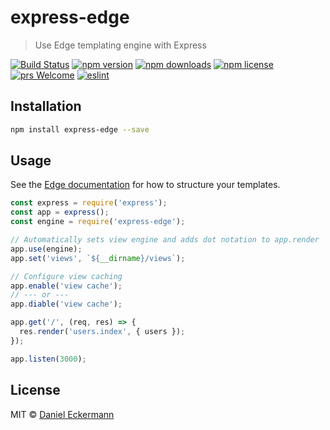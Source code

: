 # express-edge

> Use Edge templating engine with Express

[![Build Status](https://img.shields.io/endpoint.svg?url=https%3A%2F%2Factions-badge.atrox.dev%2Fecrmnn%2Fexpress-edge%2Fbadge%3Fref%3Dmaster&style=flat-square&label=build)](https://github.com/ecrmnn/express-edge/actions)
[![npm version](https://img.shields.io/npm/v/express-edge.svg?style=flat-square)](http://badge.fury.io/js/express-edge)
[![npm downloads](https://img.shields.io/npm/dm/express-edge.svg?style=flat-square)](http://badge.fury.io/js/express-edge)
[![npm license](https://img.shields.io/npm/l/express-edge.svg?style=flat-square)](http://badge.fury.io/js/express-edge)
[![prs Welcome](https://img.shields.io/badge/PRs-welcome-brightgreen.svg?style=flat-square)](http://makeapullrequest.com)
[![eslint](https://img.shields.io/badge/code_style-airbnb-blue.svg?style=flat-square)](https://github.com/airbnb/javascript)

## Installation

```bash
npm install express-edge --save
```

## Usage

See the [Edge documentation](https://docs.adonisjs.com/guides/views/introduction) for how to structure your templates.

```javascript
const express = require('express');
const app = express();
const engine = require('express-edge');

// Automatically sets view engine and adds dot notation to app.render
app.use(engine);
app.set('views', `${__dirname}/views`);

// Configure view caching
app.enable('view cache');
// --- or ---
app.diable('view cache');

app.get('/', (req, res) => {
  res.render('users.index', { users });
});

app.listen(3000);
```

## License

MIT © [Daniel Eckermann](http://danieleckermann.com)
